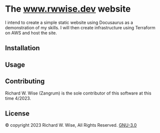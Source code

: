 # The www.rwwise.dev website

I intend to create a simple static website using Docusaurus as a demonstration of my skills.  I will then create infrastructure using Terraform on AWS and host the site.

## Installation

## Usage

## Contributing
Richard W. Wise (Zangrum) is the sole contributor of this software at this time 4/2023.

## License
© copyright 2023 Richard W. Wise, All Rights Reserved.
[GNU-3.0](https://choosealicense.com/licenses/gpl-3.0/#)